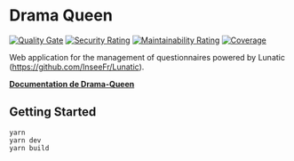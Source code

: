# Drama Queen

[![Quality Gate](https://sonarcloud.io/api/project_badges/measure?project=InseeFr_Drama-Queen&metric=alert_status)](https://sonarcloud.io/dashboard?id=InseeFr_Drama-Queen)
[![Security Rating](https://sonarcloud.io/api/project_badges/measure?project=InseeFr_Drama-Queen&metric=security_rating)](https://sonarcloud.io/dashboard?id=InseeFr_Drama-Queen)
[![Maintainability Rating](https://sonarcloud.io/api/project_badges/measure?project=InseeFr_Drama-Queen&metric=sqale_rating)](https://sonarcloud.io/dashboard?id=InseeFr_Drama-Queen)
[![Coverage](https://sonarcloud.io/api/project_badges/measure?project=InseeFr_Drama-Queen&metric=coverage)](https://sonarcloud.io/dashboard?id=InseeFr_Drama-Queen)

Web application for the management of questionnaires powered by Lunatic (https://github.com/InseeFr/Lunatic).

[**Documentation de Drama-Queen**](https://inseefr.github.io/Drama-Queen/)

## Getting Started

```
yarn
yarn dev
yarn build
```

